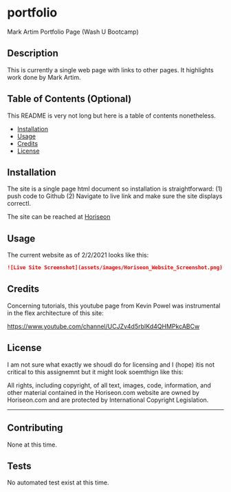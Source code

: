 # portfolio
Mark Artim Portfolio Page (Wash U Bootcamp)

## Description 

This is currently a single web page with links to other pages. It highlights work done by Mark Artim.

## Table of Contents (Optional)

This README is very not long but here is a table of contents nonetheless.

* [Installation](#installation)
* [Usage](#usage)
* [Credits](#credits)
* [License](#license)


## Installation

The site is a single page html document so installation is straightforward: (1) push code to Github (2) Navigate to live link and make sure the site displays correctl.

The site can be reached at [Horiseon](https://mark-artim.github.io/portfolio/) 

## Usage 

The current website as of 2/2/2021 looks like this:

```md
![Live Site Screenshot](assets/images/Horiseon_Website_Screenshot.png)
```


## Credits

Concerning tutorials, this youtube page from Kevin Powel was instrumental in the flex architecture of this site: 

https://www.youtube.com/channel/UCJZv4d5rbIKd4QHMPkcABCw


## License

I am not sure what exactly we shoudl do for licensing and I (hope) itis not critical to this assignemnt but it might look soemthign like this:

All rights, including copyright, of all text, images, code, information, and other material contained in the Horiseon.com website are owned by Horiseon.com and are protected by International Copyright Legislation. 

---

## Contributing

None at this time.

## Tests

No automated test exist at this time.
